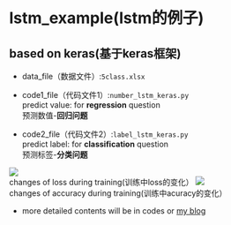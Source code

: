 # lstm_example(lstm的例子)  

## based on keras(基于keras框架)  

- data_file（数据文件）:`5class.xlsx`  

- code1_file（代码文件1）:`number_lstm_keras.py`  
predict value: for **regression** question  
预测数值-**回归问题**  

- code2_file（代码文件2）:`label_lstm_keras.py`  
predict label: for **classification** question  
预测标签-**分类问题**  

![](https://img-blog.csdnimg.cn/20190320145213663.png?x-oss-process=image/watermark,type_ZmFuZ3poZW5naGVpdGk,shadow_10,text_aHR0cHM6Ly9ibG9nLmNzZG4ubmV0L3FxXzM4NDEyODY4,size_16,color_FFFFFF,t_70)  
changes of loss during training(训练中loss的变化）
![](https://img-blog.csdnimg.cn/20190320145317911.png?x-oss-process=image/watermark,type_ZmFuZ3poZW5naGVpdGk,shadow_10,text_aHR0cHM6Ly9ibG9nLmNzZG4ubmV0L3FxXzM4NDEyODY4,size_16,color_FFFFFF,t_70)  
changes of accuracy during training(训练中acuracy的变化）  
  
    
- more detailed contents will be in codes or [my blog](https://blog.csdn.net/qq_38412868/article/details/88688581)
